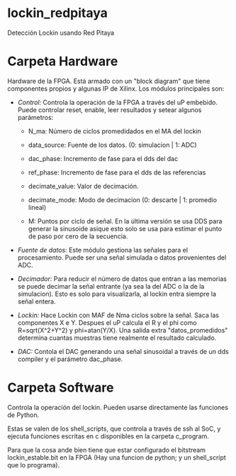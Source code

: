 # lockin_redpitaya
Detección Lockin usando Red Pitaya

# Carpeta Hardware
Hardware de la FPGA. Está armado con un "block diagram" que tiene componentes propios y algunas IP de Xilinx.
Los módulos principales son:

+ *Control:* Controla la operación de la FPGA a través  del uP embebido. Puede controlar reset, enable, leer resultados y setear algunos parámetros:
 
  - N_ma: Número de ciclos promedidados en el MA del lockin

  - data_source: Fuente de los datos. (0: simulacion | 1: ADC)

  - dac_phase: Incremento de fase para el dds del dac

  - ref_phase: Incremento de fase para el dds de las referencias

  - decimate_value: Valor de decimación.

  - decimate_mode: Modo de decimacion (0: descarte | 1: promedio lineal)

  - M: Puntos por ciclo de señal. En la última versión se usa DDS para generar la sinusoide asique esto solo se usa para estimar el punto de paso por cero de la secuencia.

+ *Fuente de datos:* Este módulo gestiona las señales para el procesamiento. Puede ser una señal simulada o datos provenientes del ADC. 

+ *Decimador:* Para reducir el número de datos que entran a las memorias se puede decimar la señal entrante (ya sea la del ADC o la de la simulacion).
Esto es solo para visualizarla, al lockin entra siempre la señal entera.

+ *Lockin:* Hace Lockin con MAF de Nma ciclos sobre la señal. Saca las componentes X e Y. Despues el uP calcula el R y el phi como R=sqrt(X^2+Y^2) y phi=atan(Y/X).
Una salida extra "datos_promedidos" determina cuantas muestras tiene realmente el resultado calculado.

+ *DAC:* Contola el DAC generando una señal sinusoidal a través de un dds compiler y el parámetro dac_phase.

# Carpeta Software
Controla la operación del lockin. Pueden usarse directamente las funciones de Python.

Estas se valen de los shell_scripts, que controla a través de ssh al SoC, y ejecuta funciones escritas en c disponibles en la carpeta c_program.

Para que la cosa ande bien tiene que estar configurado el bitstream lockin_estable.bit en la FPGA (Hay una funcion de python; y un shell_script que lo programa).

